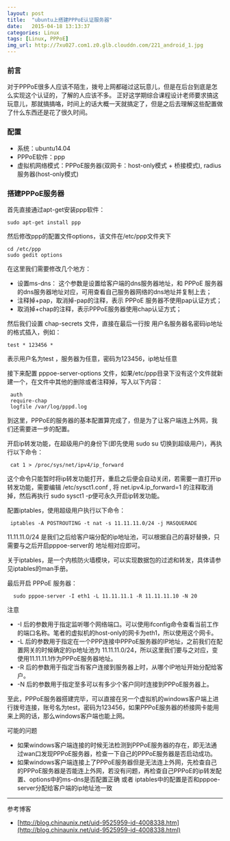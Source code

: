 ```yaml
---
layout: post
title:  "ubuntu上搭建PPPoE认证服务器"
date:   2015-04-18 13:13:37
categories: Linux
tags: [Linux, PPPoE]
img_url: http://7xu027.com1.z0.glb.clouddn.com/221_android_1.jpg
---
```



### 前言

 对于PPPoE很多人应该不陌生，拨号上网都碰过这玩意儿，但是在后台到底是怎么实现这个认证的，了解的人应该不多。
正好这学期综合课程设计老师要求搞这玩意儿，那就搞搞咯，时间上的话大概一天就搞定了，但是之后去理解这些配置做了什么东西还是花了很久时间。
<!-- more -->


### 配置

+ 系统：ubuntu14.04
+ PPPoE软件：ppp
+ 虚拟机网络模式：PPPoE服务器(双网卡：host-only模式 + 桥接模式), radius服务器(host-only模式)

### 搭建PPPoE服务器

首先直接通过apt-get安装ppp软件：

    sudo apt-get install ppp

然后修改ppp的配置文件options，该文件在/etc/ppp文件夹下

    cd /etc/ppp
    sudo gedit options

在这里我们需要修改几个地方：

+ 设置ms-dns： 这个参数是设置给客户端的dns服务器地址，和 PPPoE 服务器的dns服务器地址对应，可用查看自己服务器网络的dns地址并复制上去；
+ 注释掉+pap，取消掉-pap的注释，表示 PPPoE 服务器不使用pap认证方式；
+ 取消掉+chap的注释，表示PPPoE服务器使用chap认证方式；


然后我们设置 chap-secrets 文件，直接在最后一行按 用户名服务器名密码ip地址 的格式插入，例如：

    test * 123456 *

表示用户名为test ，服务器为任意，密码为123456，ip地址任意

接下来配置 pppoe-server-options 文件，如果/etc/ppp目录下没有这个文件就新建一个，在文件中其他的删除或者注释掉，写入以下内容：

     auth
     require-chap
     logfile /var/log/pppd.log

到这里，PPPoE的服务器的基本配置算完成了，但是为了让客户端连上外网，我们还需要进一步的配置。

开启ip转发功能，在超级用户的身份下(即先使用 sudo su 切换到超级用户)，再执行以下命令：

     cat 1 > /proc/sys/net/ipv4/ip_forward

这个命令只能暂时将ip转发功能打开，重启之后便会自动关闭，若需要一直打开ip转发功能，需要编辑 /etc/sysct1.conf , 将 net.ipv4.ip_forward=1 的注释取消掉，然后再执行 sudo sysct1 -p便可永久开启ip转发功能。

配置iptables，使用超级用户执行以下命令：

     iptables -A POSTROUTING -t nat -s 11.11.11.0/24 -j MASQUERADE

11.11.11.0/24 是我们之后给客户端分配的ip地址池，可以根据自己的喜好替换，只需要与之后开启pppoe-server的 地址相对应即可。

关于iptables，是一个内核防火墙模块，可以实现数据包的过滤和转发，具体请参见iptables的man手册。

最后开启 PPPoE 服务器：

      sudo pppoe-server -I eth1 -L 11.11.11.1 -R 11.11.11.10 -N 20

注意

+ -I 后的参数用于指定监听哪个网络端口。可以使用ifconfig命令查看当前工作的端口名称。笔者的虚拟机的host-only的网卡为eth1，所以使用这个网卡。
+ -L 后的参数用于指定在一个PPP连接中PPPoE服务器的IP地址，之前我们在配置网关的时候确定的ip地址池为 11.11.11.0/24，所以这里我们要与之对应，变使用11.11.11.1作为PPPoE服务器地址。
+ -R 后的参数用于指定当有客户连接到服务器上时，从哪个IP地址开始分配给客户。
+ -N 后的参数用于指定至多可以有多少个客户同时连接到PPPoE服务器上。


至此，PPPoE服务器搭建完毕，可以直接在另一个虚拟机的windows客户端上进行拨号连接，账号名为test，密码为123456，如果PPPoE服务器的桥接网卡能用来上网的话，那么windows客户端也能上网。

可能的问题

+ 如果windows客户端连接的时候无法检测到PPPoE服务器的存在，即无法通过wan口发现PPPoE服务器，检查一下自己的PPPoE服务器是否启动成功。
+ 如果windows客户端连接上了PPPoE服务器但是无法连上外网，先检查自己的PPPoE服务器是否能连上外网，若没有问题，再检查自己PPPoE的ip转发配置、options中的ms-dns是否配置正确 或者 iptables中的配置是否和pppoe-server分配给客户端的ip地址池一致

***

参考博客

+ [http://blog.chinaunix.net/uid-9525959-id-4008338.htm](http://blog.chinaunix.net/uid-9525959-id-4008338.html)